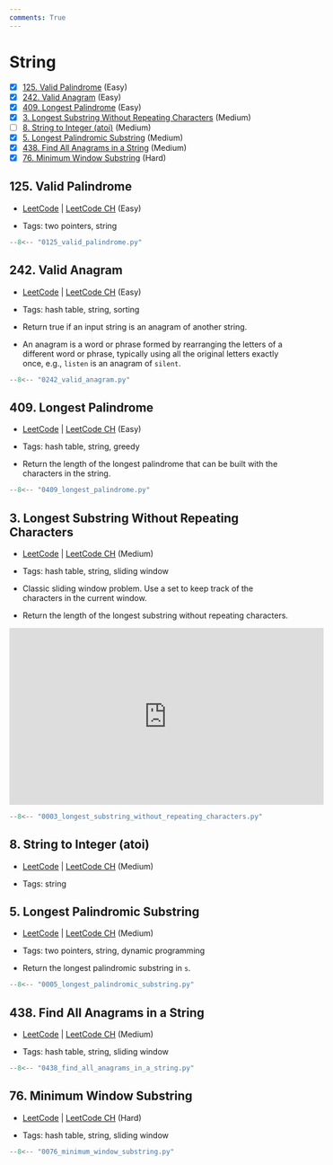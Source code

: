 ```yaml
---
comments: True
---
```


# String

- [x] [125. Valid Palindrome](https://leetcode.cn/problems/valid-palindrome/) (Easy)
- [x] [242. Valid Anagram](https://leetcode.cn/problems/valid-anagram/) (Easy)
- [x] [409. Longest Palindrome](https://leetcode.cn/problems/longest-palindrome/) (Easy)
- [x] [3. Longest Substring Without Repeating Characters](https://leetcode.cn/problems/longest-substring-without-repeating-characters/) (Medium)
- [ ] [8. String to Integer (atoi)](https://leetcode.cn/problems/string-to-integer-atoi/) (Medium)
- [x] [5. Longest Palindromic Substring](https://leetcode.cn/problems/longest-palindromic-substring/) (Medium)
- [x] [438. Find All Anagrams in a String](https://leetcode.cn/problems/find-all-anagrams-in-a-string/) (Medium)
- [x] [76. Minimum Window Substring](https://leetcode.cn/problems/minimum-window-substring/) (Hard)

## 125. Valid Palindrome

-   [LeetCode](https://leetcode.com/problems/valid-palindrome/) | [LeetCode CH](https://leetcode.cn/problems/valid-palindrome/) (Easy)

-   Tags: two pointers, string

```python title="125. Valid Palindrome - Python Solution"
--8<-- "0125_valid_palindrome.py"
```

## 242. Valid Anagram

-   [LeetCode](https://leetcode.com/problems/valid-anagram/) | [LeetCode CH](https://leetcode.cn/problems/valid-anagram/) (Easy)

-   Tags: hash table, string, sorting
-   Return true if an input string is an anagram of another string.
-   An anagram is a word or phrase formed by rearranging the letters of a different word or phrase, typically using all the original letters exactly once, e.g., `listen` is an anagram of `silent`.

```python title="242. Valid Anagram - Python Solution"
--8<-- "0242_valid_anagram.py"
```

## 409. Longest Palindrome

-   [LeetCode](https://leetcode.com/problems/longest-palindrome/) | [LeetCode CH](https://leetcode.cn/problems/longest-palindrome/) (Easy)

-   Tags: hash table, string, greedy
-   Return the length of the longest palindrome that can be built with the characters in the string.

```python title="409. Longest Palindrome - Python Solution"
--8<-- "0409_longest_palindrome.py"
```

## 3. Longest Substring Without Repeating Characters

-   [LeetCode](https://leetcode.com/problems/longest-substring-without-repeating-characters/) | [LeetCode CH](https://leetcode.cn/problems/longest-substring-without-repeating-characters/) (Medium)

-   Tags: hash table, string, sliding window
-   Classic sliding window problem. Use a set to keep track of the characters in the current window.
-   Return the length of the longest substring without repeating characters.

<iframe width="560" height="315" src="https://www.youtube.com/embed/wiGpQwVHdE0?si=GlOc9C5w5Vy71iTN" title="YouTube video player" frameborder="0" allow="accelerometer; autoplay; clipboard-write; encrypted-media; gyroscope; picture-in-picture; web-share" referrerpolicy="strict-origin-when-cross-origin" allowfullscreen></iframe>

```python title="3. Longest Substring Without Repeating Characters - Python Solution"
--8<-- "0003_longest_substring_without_repeating_characters.py"
```

## 8. String to Integer (atoi)

-   [LeetCode](https://leetcode.com/problems/string-to-integer-atoi/) | [LeetCode CH](https://leetcode.cn/problems/string-to-integer-atoi/) (Medium)

-   Tags: string

## 5. Longest Palindromic Substring

-   [LeetCode](https://leetcode.com/problems/longest-palindromic-substring/) | [LeetCode CH](https://leetcode.cn/problems/longest-palindromic-substring/) (Medium)

-   Tags: two pointers, string, dynamic programming
-   Return the longest palindromic substring in `s`.

```python title="5. Longest Palindromic Substring - Python Solution"
--8<-- "0005_longest_palindromic_substring.py"
```

## 438. Find All Anagrams in a String

-   [LeetCode](https://leetcode.com/problems/find-all-anagrams-in-a-string/) | [LeetCode CH](https://leetcode.cn/problems/find-all-anagrams-in-a-string/) (Medium)

-   Tags: hash table, string, sliding window

```python title="438. Find All Anagrams in a String - Python Solution"
--8<-- "0438_find_all_anagrams_in_a_string.py"
```

## 76. Minimum Window Substring

-   [LeetCode](https://leetcode.com/problems/minimum-window-substring/) | [LeetCode CH](https://leetcode.cn/problems/minimum-window-substring/) (Hard)

-   Tags: hash table, string, sliding window

```python title="76. Minimum Window Substring - Python Solution"
--8<-- "0076_minimum_window_substring.py"
```
